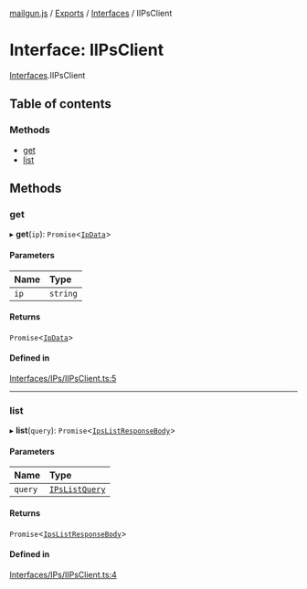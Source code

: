 [mailgun.js](../README.md) / [Exports](../modules.md) / [Interfaces](../modules/Interfaces.md) / IIPsClient

# Interface: IIPsClient

[Interfaces](../modules/Interfaces.md).IIPsClient

## Table of contents

### Methods

- [get](Interfaces.IIPsClient.md#get)
- [list](Interfaces.IIPsClient.md#list)

## Methods

### get

▸ **get**(`ip`): `Promise`<[`IpData`](../modules.md#ipdata)\>

#### Parameters

| Name | Type |
| :------ | :------ |
| `ip` | `string` |

#### Returns

`Promise`<[`IpData`](../modules.md#ipdata)\>

#### Defined in

[Interfaces/IPs/IIPsClient.ts:5](https://github.com/mailgun/mailgun.js/blob/a423705/lib/Interfaces/IPs/IIPsClient.ts#L5)

___

### list

▸ **list**(`query`): `Promise`<[`IpsListResponseBody`](../modules.md#ipslistresponsebody)\>

#### Parameters

| Name | Type |
| :------ | :------ |
| `query` | [`IPsListQuery`](../modules.md#ipslistquery) |

#### Returns

`Promise`<[`IpsListResponseBody`](../modules.md#ipslistresponsebody)\>

#### Defined in

[Interfaces/IPs/IIPsClient.ts:4](https://github.com/mailgun/mailgun.js/blob/a423705/lib/Interfaces/IPs/IIPsClient.ts#L4)
